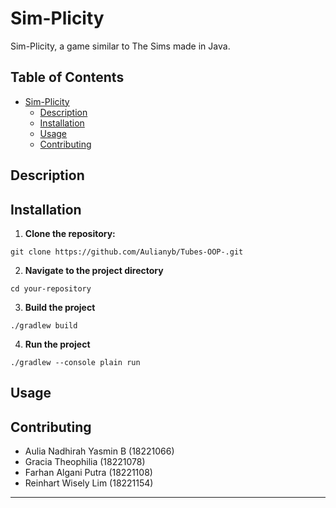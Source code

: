 # Sim-Plicity

Sim-Plicity, a game similar to The Sims made in Java.

## Table of Contents

- [Sim-Plicity](#sim-plicity)
  - [Description](#description)
  - [Installation](#installation)
  - [Usage](#usage)
  - [Contributing](#contributing)

## Description




## Installation
  1. **Clone the repository:**

    git clone https://github.com/Aulianyb/Tubes-OOP-.git

  2. **Navigate to the project directory** 
    
    cd your-repository

  3. **Build the project**
  
    ./gradlew build
  4. **Run the project**

    ./gradlew --console plain run
## Usage



## Contributing

- Aulia Nadhirah Yasmin B (18221066)
- Gracia Theophilia (18221078)
- Farhan Algani Putra (18221108)
- Reinhart Wisely Lim (18221154)

---
